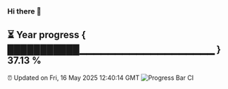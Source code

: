 ### Hi there 👋
⏳ Year progress { ███████████▁▁▁▁▁▁▁▁▁▁▁▁▁▁▁▁▁▁▁ } 37.13 %
---
⏰ Updated on Fri, 16 May 2025 12:40:14 GMT
![Progress Bar CI](https://github.com/liununu/liununu/workflows/Progress%20Bar%20CI/badge.svg)
